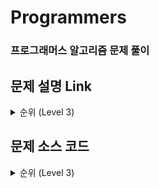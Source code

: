 # Programmers
### 프로그래머스 알고리즘 문제 풀이

## <b>문제 설명 Link</b>

<details>
    <summary>순위 (Level 3)</summary>
    <ol>
        <li>
            <a href="https://velog.io/@kohyeonseo1006/C-Programmers-%EC%88%9C%EC%9C%84">고현서 문제 설명 링크</a>
        </li>
    </ol>
</details>

## <b>문제 소스 코드</b>

<details>
    <summary>순위 (Level 3)</summary>
    <ol>
        <li>
            <a href="https://github.com/CPP-Programmers-Algorithm/Programmers/blob/main/0%EC%A3%BC%EC%B0%A8/Source/%EC%88%9C%EC%9C%84/%EA%B3%A0%ED%98%84%EC%84%9C/%EC%88%9C%EC%9C%84.cpp">고현서 소스 코드</a>
        </li>
    </ol>
</details>

